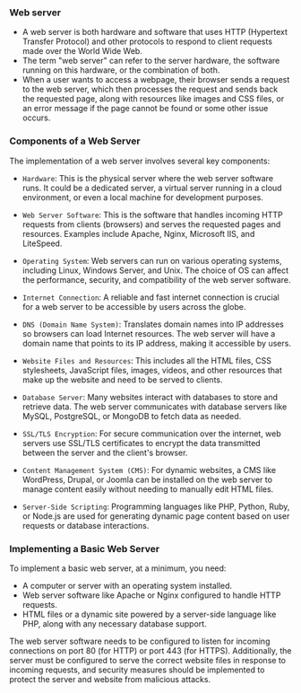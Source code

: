 ### Web server
- A web server is both hardware and software that uses HTTP (Hypertext Transfer Protocol) and other protocols to respond to client requests made over the World Wide Web. 
- The term "web server" can refer to the server hardware, the software running on this hardware, or the combination of both. 
- When a user wants to access a webpage, their browser sends a request to the web server, which then processes the request and sends back the requested page, along with resources like images and CSS files, or an error message if the page cannot be found or some other issue occurs.

### Components of a Web Server
The implementation of a web server involves several key components:

- `Hardware`: This is the physical server where the web server software runs. It could be a dedicated server, a virtual server running in a cloud environment, or even a local machine for development purposes.

- `Web Server Software`: This is the software that handles incoming HTTP requests from clients (browsers) and serves the requested pages and resources. Examples include Apache, Nginx, Microsoft IIS, and LiteSpeed.

- `Operating System`: Web servers can run on various operating systems, including Linux, Windows Server, and Unix. The choice of OS can affect the performance, security, and compatibility of the web server software.

- `Internet Connection`: A reliable and fast internet connection is crucial for a web server to be accessible by users across the globe.

- `DNS (Domain Name System)`: Translates domain names into IP addresses so browsers can load Internet resources. The web server will have a domain name that points to its IP address, making it accessible by users.

- `Website Files and Resources`: This includes all the HTML files, CSS stylesheets, JavaScript files, images, videos, and other resources that make up the website and need to be served to clients.

- `Database Server`: Many websites interact with databases to store and retrieve data. The web server communicates with database servers like MySQL, PostgreSQL, or MongoDB to fetch data as needed.

- `SSL/TLS Encryption`: For secure communication over the internet, web servers use SSL/TLS certificates to encrypt the data transmitted between the server and the client's browser.

- `Content Management System (CMS)`: For dynamic websites, a CMS like WordPress, Drupal, or Joomla can be installed on the web server to manage content easily without needing to manually edit HTML files.

- `Server-Side Scripting`: Programming languages like PHP, Python, Ruby, or Node.js are used for generating dynamic page content based on user requests or database interactions.



### Implementing a Basic Web Server
To implement a basic web server, at a minimum, you need:

- A computer or server with an operating system installed.
- Web server software like Apache or Nginx configured to handle HTTP requests.
- HTML files or a dynamic site powered by a server-side language like PHP, along with any necessary database support.

The web server software needs to be configured to listen for incoming connections on port 80 (for HTTP) or port 443 (for HTTPS). Additionally, the server must be configured to serve the correct website files in response to incoming requests, and security measures should be implemented to protect the server and website from malicious attacks.